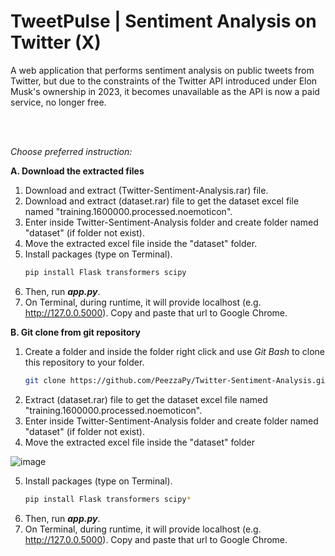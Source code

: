 # TweetPulse | Sentiment Analysis on Twitter (X)
A web application that performs sentiment analysis on public tweets from Twitter, but due to the constraints of the Twitter API introduced under Elon Musk's ownership in 2023, it becomes unavailable as the API is now a paid service, no longer free.

<br>
<br>

*Choose preferred instruction:*

**A. Download the extracted files**
   1. Download and extract (Twitter-Sentiment-Analysis.rar) file.
   2. Download and extract (dataset.rar) file to get the dataset excel file named "training.1600000.processed.noemoticon".
   3. Enter inside Twitter-Sentiment-Analysis folder and create folder named "dataset" (if folder not exist).
   4. Move the extracted excel file inside the "dataset" folder.
   5. Install packages (type on Terminal).
      ```bash
      pip install Flask transformers scipy
   7. Then, run **_app.py_**.
   8. On Terminal, during runtime, it will provide localhost (e.g. http://127.0.0.5000). Copy and paste that url to Google Chrome.

**B. Git clone from git repository**
1. Create a folder and inside the folder right click and use _Git Bash_ to clone this repository to your folder.
   ```bash
   git clone https://github.com/PeezzaPy/Twitter-Sentiment-Analysis.git*
2. Extract (dataset.rar) file to get the dataset excel file named "training.1600000.processed.noemoticon".
3. Enter inside Twitter-Sentiment-Analysis folder and create folder named "dataset" (if folder not exist).
4. Move the extracted excel file inside the "dataset" folder

![image](https://github.com/PeezzaPy/Twitter-Sentiment-Analysis/assets/66209956/44ad6197-edfd-4ab8-b54e-b3bcbc3c7c34)

5. Install packages (type on Terminal).
   ```bash
   pip install Flask transformers scipy*
6. Then, run **_app.py_**.
7. On Terminal, during runtime, it will provide localhost (e.g. http://127.0.0.5000). Copy and paste that url to Google Chrome.
